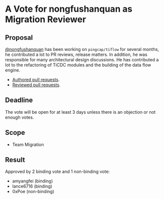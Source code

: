 # A Vote for nongfushanquan as Migration Reviewer

## Proposal

[@nongfushanquan](https://github.com/nongfushanquan) has been working on `pingcap/tiflow`
for several months, he contributed a lot to PR reviews, release matters.
In addition, he was responsible for many architectural design discussions.
He has contributed a lot to the refactoring of TiCDC modules and the building of the data flow engine.

* [Authored pull requests](https://github.com/pingcap/tiflow/commits?author=nongfushanquan).
* [Reviewed pull requests](https://github.com/pingcap/tiflow/pulls?q=is%3Apr+reviewed-by%3Anongfushanquan).

## Deadline

The vote will be open for at least 3 days unless there is an objection or not enough votes.

## Scope

* Team Migration

## Result

Approved by 2 binding vote and 1 non-binding vote:

* amyangfei (binding)
* lance6716 (binding)
* 0xPoe (non-binding)
